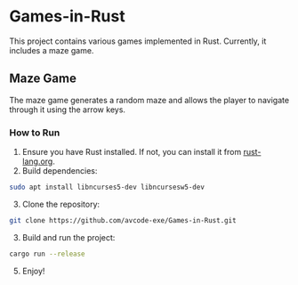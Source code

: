 # Games-in-Rust

This project contains various games implemented in Rust. Currently, it includes a maze game.

## Maze Game

The maze game generates a random maze and allows the player to navigate through it using the arrow keys.

### How to Run

1. Ensure you have Rust installed. If not, you can install it from [rust-lang.org](https://www.rust-lang.org/).
2. Build dependencies:
```bash
sudo apt install libncurses5-dev libncursesw5-dev
```
3. Clone the repository:
```bash
git clone https://github.com/avcode-exe/Games-in-Rust.git
```
3. Build and run the project:
```bash
cargo run --release
```
5. Enjoy!
